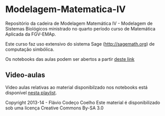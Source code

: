 Modelagem-Matematica-IV
=======================

Repositório da cadeira de Modelagem Matemática IV - Modelagem de Sistemas Biológicos
ministrado no quarto período curso de Matemática Aplicada da FGV-EMAp.

Este curso faz uso extensivo do sistema Sage (http://sagemath.org) de computação simbólica.

Os notebooks das aulas podem ser abertos a partir [deste link](https://cocalc.com/share/4774b34c16c0d22723049266002216865ebb6276/Modelagem-Matematica-IV/Planilhas%20Sage/?viewer=share)

## Video-aulas
Video aulas relativas ao material disponibilzado nos notebooks está disponível [nesta playlist](https://www.youtube.com/playlist?list=PLaBTcLw49xPjBcbjmg2NBEZgKcou66OYw).

Copyright 2013-14 - Flávio Codeço Coelho
Este material é disponibilizado sob uma licença Creative Commons By-SA 3.0
